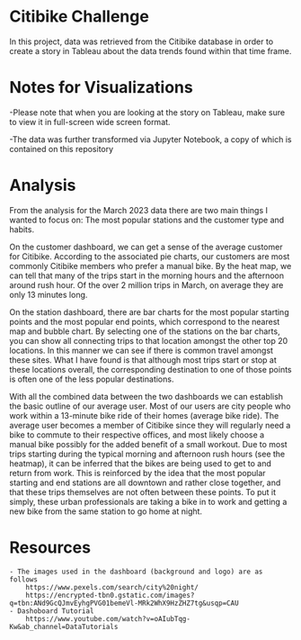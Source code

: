 # Citibike Challenge
In this project, data was retrieved from the Citibike database in order to create a story in Tableau about the data trends found within that time frame.

# Notes for Visualizations
-Please note that when you are looking at the story on Tableau, make sure to view it in full-screen wide screen format.

-The data was further transformed via Jupyter Notebook, a copy of which is contained on this repository

# Analysis
From the analysis for the March 2023 data there are two main things I wanted to focus on: The most popular stations and the customer type and habits.  

On the customer dashboard, we can get a sense of the average customer for Citibike.  According to the associated pie charts, our customers are most commonly Citibike members who prefer a manual bike.  By the heat map, we can tell that many of the trips start in the morning hours and the afternoon around rush hour. Of the over 2 million trips in March, on average they are only 13 minutes long.  

On the station dashboard, there are bar charts for the most popular starting points and the most popular end points, which correspond to the nearest map and bubble chart. By selecting one of the stations on the bar charts, you can show all connecting trips to that location amongst the other top 20 locations.  In this manner we can see if there is common travel amongst these sites.  What I have found is that although most trips start or stop at these locations overall, the corresponding destination to one of those points is often one of the less popular destinations.  

With all the combined data between the two dashboards we can establish the basic outline of our average user.  Most of our users are city people who work within a 13-minute bike ride of their homes (average bike ride). The average user becomes a member of Citibike since they will regularly need a bike to commute to their respective offices, and most likely choose a manual bike possibly for the added benefit of a small workout.  Due to most trips starting during the typical morning and afternoon rush hours (see the heatmap), it can be inferred that the bikes are being used to get to and return from work.  This is reinforced by the idea that the most popular starting and end stations are all downtown and rather close together, and that these trips themselves are not often between these points.  To put it simply, these urban professionals are taking a bike in to work and getting a new bike from the same station to go home at night.  

# Resources
    - The images used in the dashboard (background and logo) are as follows
        https://www.pexels.com/search/city%20night/
        https://encrypted-tbn0.gstatic.com/images?q=tbn:ANd9GcQJmvEyhgPVG01bemeVl-MRk2WhX9HzZHZ7tg&usqp=CAU
    - Dashoboard Tutorial
        https://www.youtube.com/watch?v=oAIubTqg-Kw&ab_channel=DataTutorials


